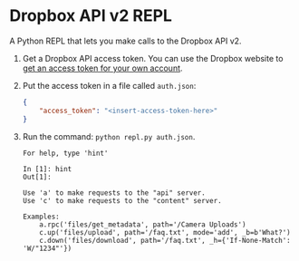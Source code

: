 # Dropbox API v2 REPL

A Python REPL that lets you make calls to the Dropbox API v2.

1. Get a Dropbox API access token.  You can use the Dropbox website to [get an access token for your own account](https://blogs.dropbox.com/developers/2014/05/generate-an-access-token-for-your-own-account/).

2. Put the access token in a file called `auth.json`:

    ```json
    {
        "access_token": "<insert-access-token-here>"
    }
    ```

3. Run the command: `python repl.py auth.json`.

    ```
    For help, type 'hint'

    In [1]: hint
    Out[1]:

    Use 'a' to make requests to the "api" server.
    Use 'c' to make requests to the "content" server.

    Examples:
        a.rpc('files/get_metadata', path='/Camera Uploads')
        c.up('files/upload', path='/faq.txt', mode='add', _b=b'What?')
        c.down('files/download', path='/faq.txt', _h={'If-None-Match': 'W/"1234"'})
    ```
